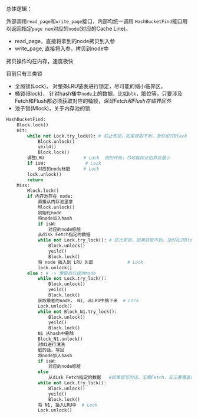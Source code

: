 <!--
 * @Author: your name
 * @Date: 2021-09-14 10:39:43
 * @LastEditTime: 2021-09-16 19:12:11
 * @LastEditors: Wangzhe
 * @Description: In User Settings Edit
 * @FilePath: /src/doc/thread.md
-->

总体逻辑：

外部调用`read_page`和`write_page`接口，内部均统一调用 `HashBucketFind`接口用以返回指定`page num`对应的`node`(对应的Cache Line)。
 - read_page，直接将拿到的node拷贝到入参
 - write_page, 直接将入参，拷贝到node中

拷贝操作均在内存，速度极快


目前只有三类锁
 - 全局锁(Lock)， 对整条LRU链表进行锁定，尽可能的缩小临界区，
 - 桶锁(Block)， 针对hash桶中`node`上的数据，比如`blk`，脏位等，只要涉及Fetch和Flush都必须获取对应的桶锁，*保证Fetch和Flush在临界区外*
 - 池子锁(Mlock)，关于内存池的锁



```python
HashBucketFind:
    Block.lock()
    Hit:
        while not Lock.try_lock(): # 防止死锁，如果获取不到，及时松开Block
            Block.unlock()
            yeild()
            Block.lock()
        调整LRU               # Lock  细扣代码，尽可能保证临界区最小
        if isW:               # Lock
            对应的node标脏     # Lock
        lock.unlock()
        return
    Miss:
        Mlock.lock()
        if 内存池存在 node:
            直接从内存池里拿
            Mlock.unlock()
            初始化node
            将node加入hash
            if isW:
                对应的node标脏
            从disk Fetch指定的数据   
            while not Lock.try_lock(): # 防止死锁，如果获取不到，及时松开Block
                Block.unlock()
                yeild()
                Block.lock()
            将 node 插入到 LRU 头部             # Lock
            lock.unlock()
        else : # -> 需要自行提供node
            while not Lock.try_lock():
                Block.unlock()
                yeild()
                Block.lock()
            获取最老的node， N1, 从LRU中摘下来  # Lock
            Lock.unlock()
            while not Block_N1.try_lock():
                Block.unlock()
                yeild()
                Block.lock()
            N1 从hash中删除
            Block_N1.unlock()
            对N1进行清洗
            脏的话，写回  
            将node加入hash
            if isW:
                对应的node标脏
            else
                从disk Fetch指定的数据   #如果是写的话，无需Fetch，反正要覆盖成脏的
            while not Lock.try_lock():
                Block.unlock()
                yeild()
                Block.lock()
            将 N1, 插入LRU中  # Lock
            Lock.unlock()
```
